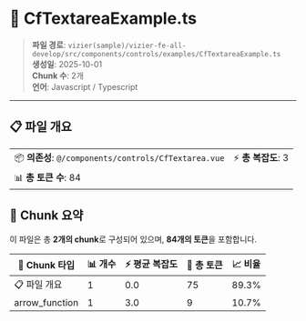 # 📄 CfTextareaExample.ts

> **파일 경로**: `vizier(sample)/vizier-fe-all-develop/src/components/controls/examples/CfTextareaExample.ts`  
> **생성일**: 2025-10-01  
> **Chunk 수**: 2개  
> **언어**: Javascript / Typescript
---


## 📋 파일 개요

| | |
|--|--|
| 📦 **의존성**: `@/components/controls/CfTextarea.vue` | ⚡ **총 복잡도**: 3 |
| 📊 **총 토큰 수**: 84 |  |






## 🧩 Chunk 요약

이 파일은 총 **2개의 chunk**로 구성되어 있으며, **84개의 토큰**을 포함합니다.

| 🧩 Chunk 타입 | 📊 개수 | ⚡ 평균 복잡도 | 📝 총 토큰 | 📈 비율 |
|---------------|--------|-------------|----------|--------|
| 📋 파일 개요 | 1 | 0.0 | 75 | 89.3% |
| arrow_function | 1 | 3.0 | 9 | 10.7% |

